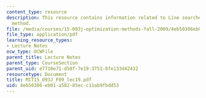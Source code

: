 ```yaml
---
content_type: resource
description: This resource contains information related to Line searches and Newton's
  method.
file: /media/courses/15-093j-optimization-methods-fall-2009/4eb50386eb01a58285ecc11ab9fbdd53_MIT15_093J_F09_lec19.pdf
file_type: application/pdf
learning_resource_types:
- Lecture Notes
ocw_type: OCWFile
parent_title: Lecture Notes
parent_type: CourseSection
parent_uid: e7710e71-d58f-7e19-3751-8fe133d42432
resourcetype: Document
title: MIT15_093J_F09_lec19.pdf
uid: 4eb50386-eb01-a582-85ec-c11ab9fbdd53
---
```

